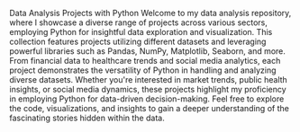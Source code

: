 Data Analysis Projects with Python
Welcome to my data analysis repository, where I showcase a diverse range of projects across various sectors, employing Python for insightful data exploration and visualization. This collection features projects utilizing different datasets and leveraging powerful libraries such as Pandas, NumPy, Matplotlib, Seaborn, and more. From financial data to healthcare trends and social media analytics, each project demonstrates the versatility of Python in handling and analyzing diverse datasets. Whether you're interested in market trends, public health insights, or social media dynamics, these projects highlight my proficiency in employing Python for data-driven decision-making. Feel free to explore the code, visualizations, and insights to gain a deeper understanding of the fascinating stories hidden within the data.
